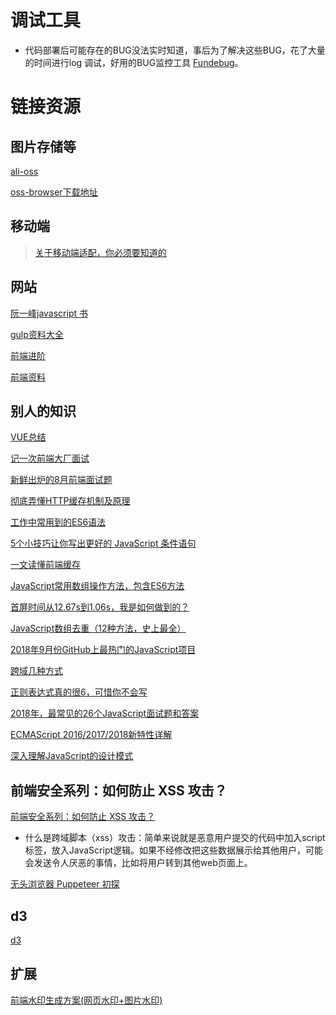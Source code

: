 # 调试工具

* 代码部署后可能存在的BUG没法实时知道，事后为了解决这些BUG，花了大量的时间进行log 调试，好用的BUG监控工具 [Fundebug](https://www.fundebug.com/)。

# 链接资源

## 图片存储等

[ali-oss](https://www.jianshu.com/p/b98274557bce)

[oss-browser下载地址](https://github.com/aliyun/oss-browser?spm=5176.doc44075.2.4.smdQr6)

## 移动端
> [关于移动端适配，你必须要知道的](https://juejin.im/post/5cddf289f265da038f77696c?utm_medium=fe&utm_source=weixinqun)
## 网站
[阮一峰javascript 书](https://wangdoc.com/javascript/index.html)

[gulp资料大全](https://segmentfault.com/a/1190000004915222)

[前端进阶](https://www.jianshu.com/p/cd3fee40ef59)

[前端资料](https://leohxj.gitbooks.io/front-end-database/html-and-css-basic/common-tag.html)
## 别人的知识
[VUE总结](https://mp.weixin.qq.com/s/Y90d1ePdibO1T3T3d3ynvg)

[记一次前端大厂面试](https://mp.weixin.qq.com/s/fZ0hDw861hUXs3udL871iw)

[新鲜出炉的8月前端面试题](https://mp.weixin.qq.com/s/Mdbh_xNauDxbHvXTlWcHpg)

[彻底弄懂HTTP缓存机制及原理](https://mp.weixin.qq.com/s/np78iFyfxEq5rjfb6_e56g)

[工作中常用到的ES6语法](https://mp.weixin.qq.com/s/BplekvBcFhXhr2fO0TpdlA)

[5个小技巧让你写出更好的 JavaScript 条件语句](https://mp.weixin.qq.com/s/JplM5F6jUyVp8wmlB5JwZQ)

[一文读懂前端缓存](https://mp.weixin.qq.com/s/knT08atIf7oKcL9Yda5Bzg)

[JavaScript常用数组操作方法，包含ES6方法](https://mp.weixin.qq.com/s/z7P1rJ16VvzRweRnnWtbmg)

[首屏时间从12.67s到1.06s，我是如何做到的？](https://mp.weixin.qq.com/s/T3xw2VxCO8qIyK0vY5WrVA)

[JavaScript数组去重（12种方法，史上最全）](https://mp.weixin.qq.com/s/IIP2allAOMVFO3r4N-42yw)

[2018年9月份GitHub上最热门的JavaScript项目](https://mp.weixin.qq.com/s/wXFtmH-Xq9NS9dDQHGT9Kw)

[跨域几种方式](https://mp.weixin.qq.com/s/Hwwl1V3RcKNWB6oiKnYgSw)

[正则表达式真的很6，可惜你不会写](https://mp.weixin.qq.com/s/CBexZfG1DHYji_Pk6Zo38w)

[2018年，最常见的26个JavaScript面试题和答案](https://mp.weixin.qq.com/s/4a_r-pILxMa9JC4fszMR_A)

[ECMAScript 2016/2017/2018新特性详解](https://mp.weixin.qq.com/s/MfEEOWEAoHQHCNg9F0hjBQ)

[深入理解JavaScript的设计模式](https://mp.weixin.qq.com/s/Jtbsm3NN71BgakoBxmMZ1w)


## 前端安全系列：如何防止 XSS 攻击？
[前端安全系列：如何防止 XSS 攻击？](https://tech.meituan.com/2018/09/27/fe-security.html)

* 什么是跨域脚本（xss）攻击：简单来说就是恶意用户提交的代码中加入script标签，放入JavaScript逻辑。如果不经修改把这些数据展示给其他用户，可能会发送令人厌恶的事情，比如将用户转到其他web页面上。


[无头浏览器 Puppeteer 初探](https://juejin.im/post/59e5a86c51882578bf185dba)


## d3
[d3](http://www.it1352.com/OnLineTutorial/d3js/d3js_installation.html)
## 扩展

[前端水印生成方案(网页水印+图片水印)](https://juejin.im/entry/5b55db355188251b11097366?utm_medium=fe&utm_source=weixinqun)
